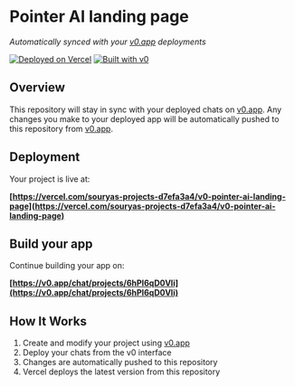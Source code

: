 # Pointer AI landing page

*Automatically synced with your [v0.app](https://v0.app) deployments*

[![Deployed on Vercel](https://img.shields.io/badge/Deployed%20on-Vercel-black?style=for-the-badge&logo=vercel)](https://vercel.com/souryas-projects-d7efa3a4/v0-pointer-ai-landing-page)
[![Built with v0](https://img.shields.io/badge/Built%20with-v0.app-black?style=for-the-badge)](https://v0.app/chat/projects/6hPI6qD0Vli)

## Overview

This repository will stay in sync with your deployed chats on [v0.app](https://v0.app).
Any changes you make to your deployed app will be automatically pushed to this repository from [v0.app](https://v0.app).

## Deployment

Your project is live at:

**[https://vercel.com/souryas-projects-d7efa3a4/v0-pointer-ai-landing-page](https://vercel.com/souryas-projects-d7efa3a4/v0-pointer-ai-landing-page)**

## Build your app

Continue building your app on:

**[https://v0.app/chat/projects/6hPI6qD0Vli](https://v0.app/chat/projects/6hPI6qD0Vli)**

## How It Works

1. Create and modify your project using [v0.app](https://v0.app)
2. Deploy your chats from the v0 interface
3. Changes are automatically pushed to this repository
4. Vercel deploys the latest version from this repository
